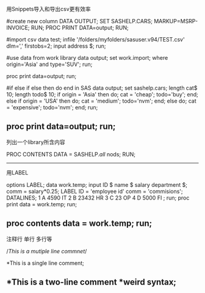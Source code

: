 用Snippets导入和导出csv更有效率

#create new column
DATA OUTPUT;
	SET SASHELP.CARS;
	MARKUP=MSRP-INVOICE;
RUN;
PROC PRINT DATA=output;
RUN;

#import csv
data test;
	infile '/folders/myfolders/sasuser.v94/TEST.csv' dlm=',' firstobs=2;
	input address $;
run;


#use data from work library 
data output;
set work.import;
where origin='Asia' and type='SUV';
run;

proc print data=output;
run;

#if else if else then do end in SAS
data output;
	set sashelp.cars;
	length cat$ 10;
	length todo$ 10;
	if origin = 'Asia' then 
		do; 
		cat = 'cheap';
		todo='buy';
		end;
	else if origin = 'USA' then 
		do;
		cat = 'medium';
		todo='nvm';
		end;
	else do;
		cat = 'expensive';
		todo='nvm';
		end;
run;

proc print data=output;
run;
-----------------------------------------------------------
列出一个library所含内容

PROC CONTENTS DATA = SASHELP._all_ nods;
RUN;

-----------------------------------------------------------

用LABEL 

options LABEL;
data work.temp;
input ID $ name $ salary department $;
comm = salary*0.25;
LABEL ID = 'employee id' 
	  comm = 'commisions';
DATALINES;
1 A 4590 IT
2 B 23432 HR
3 C 23    OP
4 D 5000   FI
;
run;
proc print data = work.temp;
run;

proc contents data = work.temp;
run;
-----------------------------------------------------------
注释行
单行
多行等

/*This is a mutiple
line
commnet*/

*This is a single line comment;



*This is a two-line comment
*weird syntax;
-----------------------------------------------------------



